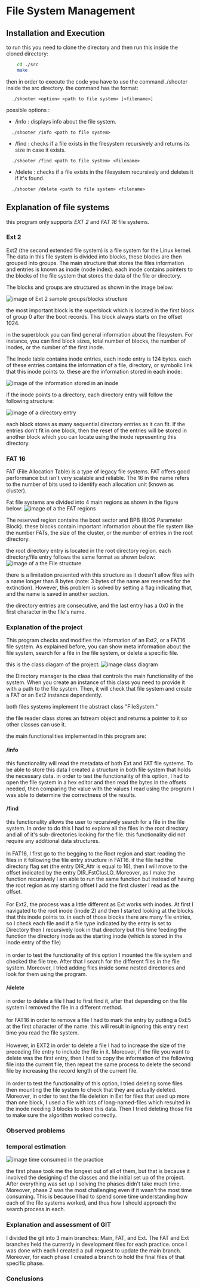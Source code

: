 # File System Management

<h2>Installation and Execution</h2>
  to run this you need to clone the directory and then run this inside the cloned directory:
  
``` bash
    cd ./src
    make
```
  then in order to execute the code you have to use the command ./shooter inside the src directory.
  the command has the format:

```
  ./shooter <option> <path to file system> [<filename>]
```

  possible options : 
  
  - /info : displays info about the file system.

```
  ./shooter /info <path to file system> 
```

  - /find : checks if a file exists in the filesystem recursively and returns its size in case it exists.

```
  ./shooter /find <path to file system> <filename>
```

  - /delete : checks if a file exists in the filesystem recursively and deletes it if it's found.

```
  ./shooter /delete <path to file system> <filename>
```

<h2>Explanation of file systems</h2>

this program only supports <i>EXT 2</i> and <i>FAT 16</i> file systems.

<h3>Ext 2</h3>
  Ext2 (the second extended file system) is a file system for the Linux kernel. The data in this file system is divided into blocks, these blocks are then grouped into groups. 
  The main structure that stores the files information and entries is known as inode (node index). each inode contains pointers to the blocks of the file system that stores the data of the file or directory. 

  
  The blocks and groups are structured as shown in the image below:
  
  ![image of Ext 2 sample groups/blocks structure](https://user-images.githubusercontent.com/45884568/119158873-f8429900-ba56-11eb-9711-598e5b0e817e.png)

  the most important block is the superblock which is located in the first block of group 0 after the boot records. This block always starts on the offset 1024.

  in the superblock you can find general information about the filesystem. For instance, you can find block sizes, total number of blocks, the number of inodes, or the number of  the first inode. 

  The Inode table contains inode entries, each inode entry is 124 bytes. each of these entries contains the information of a file, directory, or symbolic link that this inode points to. these are the information stored in each inode:

  ![image of the information stored in an inode](https://user-images.githubusercontent.com/45884568/119240304-fa881e80-bb4e-11eb-8720-36cef4d181af.png)

  if the inode points to a directory, each directory entry will follow the following structure:
  
  ![image of a directory entry](https://user-images.githubusercontent.com/45884568/119240323-1986b080-bb4f-11eb-9725-964860ba7519.png)

  each block stores as many sequential directory entries as it can fit. If the entries don't fit in one block, then the reset of the entries will be stored in another block which you can locate using the inode representing this directory.




<h3>FAT 16</h3>
  FAT (File Allocation Table) is a type of legacy file systems. FAT offers good performance but isn't very scalable and reliable. The 16 in the name refers to the number of bits used to identify each allocation unit (known as cluster).

  Fat file systems are divided into 4 main regions as shown in the figure below:
    ![image of a the FAT regions](https://user-images.githubusercontent.com/45884568/119271860-b571f400-bc03-11eb-9507-5274ae3de8f6.png)

    

  The reserved region contains the boot sector and BPB (BIOS Parameter Block). these blocks contain important information about the file system like the number FATs, the size of the cluster, or the number of entries in the root directory. 

  the root directory entry is located in the root directory region. each directory/file entry follows the same format as shown below: 
    ![image of a the File structure](https://user-images.githubusercontent.com/45884568/119271839-a12df700-bc03-11eb-9bfb-cea78efb2ac1.png)

  there is a limitation presented with this structure as it doesn't allow files with a name longer than 8 bytes (note: 3 bytes of the name are reserved for the extinction). However, this problem is solved by setting a flag indicating that, and the name is saved in another section. 

  the directory entries are consecutive, and the last entry has a 0x0 in the first character in the file's name. 
 
<h3>Explanation of the project</h3>
  This program checks and modifies the information of an Ext2, or a FAT16 file system. As explained before, you can show meta information about the file system, search for a file in the file system, or delete a specific file.

  this is the class diagam of the project:
  ![image class diagram](https://user-images.githubusercontent.com/45884568/119272505-8ad56a80-bc06-11eb-9f52-0b4207814148.png)

  the Directory manager is the class that controls the main functionality of the system. When you create an instance of this class you need to provide it with a path to the file system. Then, it will check that file system and create a FAT or an Ext2 instance dependently. 

  both files systems implement the abstract class "FileSystem."

  the file reader class stores an fstream object and returns a pointer to it so other classes can use it.

  the main functionalities implemented in this program are:  

  <h4>/info</h4>
      this functionality will read the metadata of both Ext and FAT file systems. To be able to store this data 
        I created a structure in both file system that holds the necessary data.
      in order to test the functionality of this option, I had to open the file system in a hex editor
        and then read the bytes in the offsets needed, then comparing the value with the 
        values I read using the program I was able to determine the correctness of the results.

  <h4>/find</h4>
        this functionality allows the user to recursively search for a file in the file system. 
        In order to do this I had to explore all the files in the root directory and all of it's sub-directories
        looking for the file. this functionality did not require any additional data structures.
        <br><br>
        In FAT16, I first go to the begging to the Root region and start reading the files in it following the file entry structure in FAT16.
        if the file had the directory flag set (the entry DIR_Attr is equal to 16), then I will move to the offset indicated by the entry DIR_FstClusLO.
        Moreover, as I make the function recursively I am able to run the same function but instead of having the root region as my starting offset 
        I add the first cluster I read as the offset.
        <br><br>
        For Ext2, the process was a little different as Ext works with inodes. At first I navigated to the root inode (inode 2) and 
        then I started looking at the blocks that this inode points to. in each of those blocks there are many file entries, 
        so I check each file and if a file type indicated by the entry is set to Directory then I recursively look in that 
        directory but this time feeding the function the directory inode as the starting inode (which is stored in the inode entry of the file)    
        <br><br>
        in order to test the functionality of this option I mounted the file system and checked the file tree. 
        After that I search for the different files in the file system. Moreover, I tried adding files inside some nested
        directories and look for them using the program.

  <h4>/delete</h4>
        in order to delete a file I had to first find it, after that depending on the file system I removed the file in a different method.
        <br><br>
        for FAT16 in order to remove a file I had to mark the entry by putting a 0xE5 at the first character of the name. 
        this will result in ignoring this entry next time you read the file system.
        <br><br>
        However, in EXT2 in order to delete a file I had to increase the size of the preceding file entry to include the file in it. 
        Moreover, if the file you want to delete was the first entry, then I had to copy the information of the following file into the 
        current file, then repeat the same process to delete the second file by increasing the record length of the current file.
        <br><br>        
        In order to test the functionality of this option, I tried deleting some files then mounting the file system to check that they are actually deleted.
        Moreover, in order to test the file deletion in Ext for files that used up more than one block, I used a file with lots of long-named-files 
        which resulted in the inode needing 3 blocks to store this data.
        Then I tried deleting those file to make sure the algorithm worked correctly.


<h3>Observed problems</h3>


<h3>temporal estimation</h3>

![image time consumed in the practice](https://user-images.githubusercontent.com/45884568/119540057-42948480-bd8d-11eb-8811-18e097a26eea.png)

the first phase took me the longest out of all of them, but that is because it involved the designing of the classes and the initial set up of the project.
After everything was set up I solving the phases didn't take much time. 
Moreover, phase 2 was the most challenging even if it wasn't the most time consuming. This is because I had to spend some time understanding 
how each of the file systems worked, and thus how I should approach the search process in each.

<h3>Explanation and assessment of GIT</h3>

I divided the git into 3 main branches: Main, FAT, and Ext. The FAT and Ext branches held the currently in development files for each practice. 
once I was done with each I created a pull request to update the main branch. Moreover, for each phase I created a branch to hold the 
final files of that specific phase.

<h3>Conclusions</h3>
